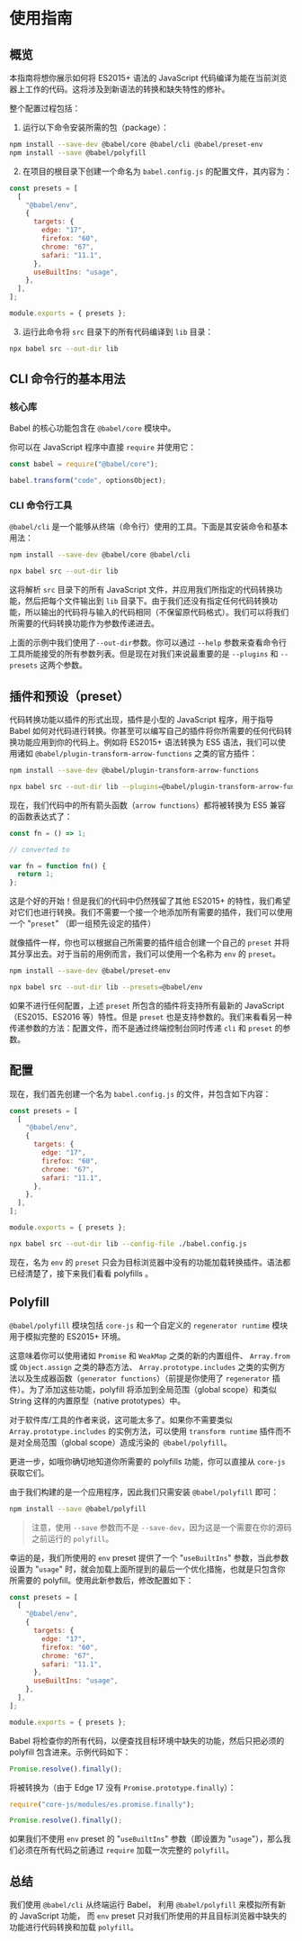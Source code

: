 # 使用指南

## 概览
本指南将想你展示如何将 ES2015+ 语法的 JavaScript 代码编译为能在当前浏览器上工作的代码。这将涉及到新语法的转换和缺失特性的修补。

整个配置过程包括：

1. 运行以下命令安装所需的包（package）：

```bash
npm install --save-dev @babel/core @babel/cli @babel/preset-env
npm install --save @babel/polyfill
```

2. 在项目的根目录下创建一个命名为 `babel.config.js` 的配置文件，其内容为：

```js
const presets = [
  [
    "@babel/env",
    {
      targets: {
        edge: "17",
        firefox: "60",
        chrome: "67",
        safari: "11.1",
      },
      useBuiltIns: "usage",
    },
  ],
];

module.exports = { presets };
```

3. 运行此命令将 `src` 目录下的所有代码编译到 `lib` 目录：

```bash
npx babel src --out-dir lib
```

## CLI 命令行的基本用法

### 核心库

Babel 的核心功能包含在 `@babel/core` 模块中。

你可以在 JavaScript 程序中直接 `require` 并使用它：

```js
const babel = require("@babel/core");

babel.transform("code", optionsObject);
```

### CLI 命令行工具

`@babel/cli` 是一个能够从终端（命令行）使用的工具。下面是其安装命令和基本用法：

```bash
npm install --save-dev @babel/core @babel/cli

npx babel src --out-dir lib
```
这将解析 `src` 目录下的所有 JavaScript 文件，并应用我们所指定的代码转换功能，然后把每个文件输出到 `lib` 目录下。由于我们还没有指定任何代码转换功能，所以输出的代码将与输入的代码相同（不保留原代码格式）。我们可以将我们所需要的代码转换功能作为参数传递进去。


上面的示例中我们使用了` --out-dir `参数。你可以通过 `--help` 参数来查看命令行工具所能接受的所有参数列表。但是现在对我们来说最重要的是 `--plugins` 和 `--presets` 这两个参数。

## 插件和预设（preset）

代码转换功能以插件的形式出现，插件是小型的 JavaScript 程序，用于指导 Babel 如何对代码进行转换。你甚至可以编写自己的插件将你所需要的任何代码转换功能应用到你的代码上。例如将 ES2015+ 语法转换为 ES5 语法，我们可以使用诸如 `@babel/plugin-transform-arrow-functions` 之类的官方插件：

```bash
npm install --save-dev @babel/plugin-transform-arrow-functions

npx babel src --out-dir lib --plugins=@babel/plugin-transform-arrow-functions
```

现在，我们代码中的所有箭头函数（`arrow functions`）都将被转换为 ES5 兼容的函数表达式了：

```js
const fn = () => 1;

// converted to

var fn = function fn() {
  return 1;
};
```    

这是个好的开始！但是我们的代码中仍然残留了其他 ES2015+ 的特性，我们希望对它们也进行转换。我们不需要一个接一个地添加所有需要的插件，我们可以使用一个 "`preset`" （即一组预先设定的插件）

就像插件一样，你也可以根据自己所需要的插件组合创建一个自己的 `preset` 并将其分享出去。对于当前的用例而言，我们可以使用一个名称为 `env` 的 `preset`。

```bash
npm install --save-dev @babel/preset-env

npx babel src --out-dir lib --presets=@babel/env
```

如果不进行任何配置，上述 `preset` 所包含的插件将支持所有最新的 JavaScript （ES2015、ES2016 等）特性。但是 `preset` 也是支持参数的。我们来看看另一种传递参数的方法：配置文件，而不是通过终端控制台同时传递 `cli` 和 `preset` 的参数。

## 配置

现在，我们首先创建一个名为 `babel.config.js` 的文件，并包含如下内容：

```js
const presets = [
  [
    "@babel/env",
    {
      targets: {
        edge: "17",
        firefox: "60",
        chrome: "67",
        safari: "11.1",
      },
    },
  ],
];

module.exports = { presets };
```

```bash
npx babel src --out-dir lib --config-file ./babel.config.js
```

现在，名为 `env` 的 `preset` 只会为目标浏览器中没有的功能加载转换插件。语法都已经清楚了，接下来我们看看 polyfills 。


## Polyfill

`@babel/polyfill` 模块包括 `core-js` 和一个自定义的 `regenerator runtime` 模块用于模拟完整的 ES2015+ 环境。

这意味着你可以使用诸如 `Promise` 和 `WeakMap` 之类的新的内置组件、 `Array.from` 或 `Object.assign` 之类的静态方法、 `Array.prototype.includes` 之类的实例方法以及生成器函数（`generator functions`）（前提是你使用了 `regenerator` 插件）。为了添加这些功能，polyfill 将添加到全局范围（global scope）和类似 String 这样的内置原型（native prototypes）中。


对于软件库/工具的作者来说，这可能太多了。如果你不需要类似 `Array.prototype.includes` 的实例方法，可以使用 `transform runtime` 插件而不是对全局范围（global scope）造成污染的` @babel/polyfill`。

更进一步，如哦你确切地知道你所需要的 polyfills 功能，你可以直接从 `core-js` 获取它们。

由于我们构建的是一个应用程序，因此我们只需安装 `@babel/polyfill` 即可：

```bash
npm install --save @babel/polyfill

```
> 注意，使用 `--save` 参数而不是 `--save-dev`，因为这是一个需要在你的源码之前运行的 `polyfill`。


幸运的是，我们所使用的 `env` preset 提供了一个 "`useBuiltIns`" 参数，当此参数设置为 "`usage`" 时，就会加载上面所提到的最后一个优化措施，也就是只包含你所需要的 polyfill。使用此新参数后，修改配置如下：

```js
const presets = [
  [
    "@babel/env",
    {
      targets: {
        edge: "17",
        firefox: "60",
        chrome: "67",
        safari: "11.1",
      },
      useBuiltIns: "usage",
    },
  ],
];

module.exports = { presets };
```

Babel 将检查你的所有代码，以便查找目标环境中缺失的功能，然后只把必须的 polyfill 包含进来。示例代码如下：

```js
Promise.resolve().finally();
```

将被转换为（由于 Edge 17 没有 `Promise.prototype.finally`）：

```js
require("core-js/modules/es.promise.finally");

Promise.resolve().finally();
```

如果我们不使用 `env` preset 的 "`useBuiltIns`" 参数（即设置为 "`usage`"），那么我们必须在所有代码之前通过 `require` 加载一次完整的 `polyfill`。

## 总结

我们使用 `@babel/cli` 从终端运行 Babel，
利用 `@babel/polyfill` 来模拟所有新的 JavaScript 功能，
而 `env` preset 只对我们所使用的并且目标浏览器中缺失的功能进行代码转换和加载 `polyfill`。